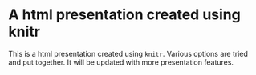 A html presentation created using knitr
=================

This is a html presentation created using `knitr`. Various options are tried and put together. It will be updated with more presentation features.
